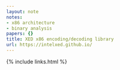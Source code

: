 ```yaml
---
layout: note
notes:
- x86 architecture
- binary analysis
papers: {}
title: XED x86 encoding/decoding library
url: https://intelxed.github.io/
---
```

{% include links.html %}
